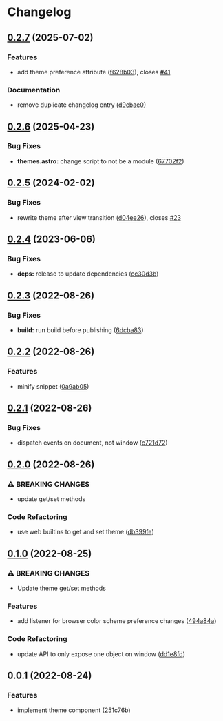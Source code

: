 # Changelog

## [0.2.7](https://github.com/alex-grover/astro-themes/compare/v0.2.6...v0.2.7) (2025-07-02)


### Features

* add theme preference attribute ([f628b03](https://github.com/alex-grover/astro-themes/commit/f628b03bb90df651511285d8f444a4fdfd045eed)), closes [#41](https://github.com/alex-grover/astro-themes/issues/41)


### Documentation

* remove duplicate changelog entry ([d9cbae0](https://github.com/alex-grover/astro-themes/commit/d9cbae0a80c313ddf3916c912c5341820a4b4ee2))

## [0.2.6](https://github.com/alex-grover/astro-themes/compare/v0.2.5...v0.2.6) (2025-04-23)


### Bug Fixes

* **themes.astro:** change script to not be a module ([67702f2](https://github.com/alex-grover/astro-themes/commit/67702f2acfb3180a2588e54d08e31a6f3d211a8c))

## [0.2.5](https://github.com/alex-grover/astro-themes/compare/v0.2.4...v0.2.5) (2024-02-02)


### Bug Fixes

* rewrite theme after view transition ([d04ee26](https://github.com/alex-grover/astro-themes/commit/d04ee26cc9d98e74ffa4f56d06a9846970784161)), closes [#23](https://github.com/alex-grover/astro-themes/issues/23)

## [0.2.4](https://github.com/alex-grover/astro-themes/compare/v0.2.3...v0.2.4) (2023-06-06)


### Bug Fixes

* **deps:** release to update dependencies ([cc30d3b](https://github.com/alex-grover/astro-themes/commit/cc30d3bb881fdd11f3a6e922b82e939d1cde982f))

## [0.2.3](https://github.com/alex-grover/astro-themes/compare/v0.2.2...v0.2.3) (2022-08-26)


### Bug Fixes

* **build:** run build before publishing ([6dcba83](https://github.com/alex-grover/astro-themes/commit/6dcba83715afe33202d8eee72f412c8d17055e24))

## [0.2.2](https://github.com/alex-grover/astro-themes/compare/v0.2.1...v0.2.2) (2022-08-26)


### Features

* minify snippet ([0a9ab05](https://github.com/alex-grover/astro-themes/commit/0a9ab05ee928fd8b2ec3f69c7987e746f6ace222))

## [0.2.1](https://github.com/alex-grover/astro-themes/compare/v0.2.0...v0.2.1) (2022-08-26)


### Bug Fixes

* dispatch events on document, not window ([c721d72](https://github.com/alex-grover/astro-themes/commit/c721d724b31495f3499a55c8dc1a49453288855f))

## [0.2.0](https://github.com/alex-grover/astro-themes/compare/v0.1.0...v0.2.0) (2022-08-26)


### ⚠ BREAKING CHANGES

* update get/set methods

### Code Refactoring

* use web builtins to get and set theme ([db399fe](https://github.com/alex-grover/astro-themes/commit/db399fe7a9c92455f6a36bae8298358fb4ba2292))

## [0.1.0](https://github.com/alex-grover/astro-themes/compare/v0.0.1...v0.1.0) (2022-08-25)


### ⚠ BREAKING CHANGES

* Update theme get/set methods

### Features

* add listener for browser color scheme preference changes ([494a84a](https://github.com/alex-grover/astro-themes/commit/494a84a58415cab738f39a53668df15494f31c8c))


### Code Refactoring

* update API to only expose one object on window ([dd1e8fd](https://github.com/alex-grover/astro-themes/commit/dd1e8fd56d8716eeecd6647a2b7fc01c035ff52e))

## 0.0.1 (2022-08-24)


### Features

* implement theme component ([251c76b](https://github.com/alex-grover/astro-themes/commit/251c76bbbc7e250f7dfd266fc0d779f68a9064d6))

